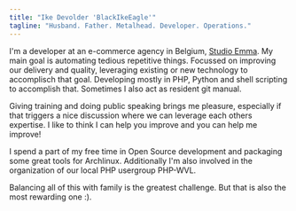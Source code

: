 ```yaml
---
title: "Ike Devolder 'BlackIkeEagle'"
tagline: "Husband. Father. Metalhead. Developer. Operations."
---
```


I'm a developer at an e-commerce agency in Belgium, [Studio Emma](https://www.studioemma.com). My main goal is automating tedious repetitive things. Focussed on improving our delivery and quality, leveraging existing or new technology to accomplisch that goal. Developing mostly in PHP, Python and shell scripting to accomplish that. Sometimes I also act as resident git manual.

Giving training and doing public speaking brings me pleasure, especially if that triggers a nice discussion where we can leverage each others expertise. I like to think I can help you improve and you can help me improve!

I spend a part of my free time in Open Source development and packaging some great tools for Archlinux. Additionally I'm also involved in the organization of our local PHP usergroup PHP-WVL.

Balancing all of this with family is the greatest challenge. But that is also the most rewarding one :).
